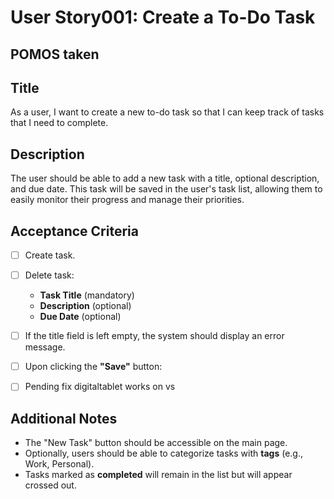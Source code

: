 
# User Story001: Create a To-Do Task

## POMOS taken 

## **Title**
As a user, I want to create a new to-do task so that I can keep track of tasks that I need to complete.

## **Description**
The user should be able to add a new task with a title, optional description, and due date. This task will be saved in the user's task list, allowing them to easily monitor their progress and manage their priorities.

## **Acceptance Criteria**
- [ ] Create task.
- [ ] Delete task:
  - **Task Title** (mandatory)
  - **Description** (optional)
  - **Due Date** (optional)
- [ ] If the title field is left empty, the system should display an error message.
- [ ] Upon clicking the **"Save"** button:
- [ ] Pending fix digitaltablet works on vs


## **Additional Notes**
- The "New Task" button should be accessible on the main page.
- Optionally, users should be able to categorize tasks with **tags** (e.g., Work, Personal).
- Tasks marked as **completed** will remain in the list but will appear crossed out.
